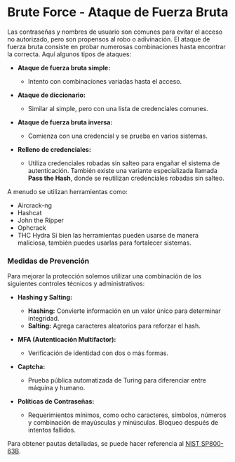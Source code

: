 # Brute Force - Ataque de Fuerza Bruta

Las contraseñas y nombres de usuario son comunes para evitar el acceso no autorizado, pero son propensos al robo o adivinación. El ataque de fuerza bruta consiste en probar numerosas combinaciones hasta encontrar la correcta. Aquí algunos tipos de ataques:

- **Ataque de fuerza bruta simple:**
    - Intento con combinaciones variadas hasta el acceso.

- **Ataque de diccionario:**
    - Similar al simple, pero con una lista de credenciales comunes.

- **Ataque de fuerza bruta inversa:**
    - Comienza con una credencial y se prueba en varios sistemas.

- **Relleno de credenciales:**
    - Utiliza credenciales robadas sin salteo para engañar el sistema de autenticación. También existe una variante especializada llamada **Pass the Hash**, donde se reutilizan credenciales robadas sin salteo.

A menudo se utilizan herramientas como:
- Aircrack-ng
- Hashcat
- John the Ripper
- Ophcrack
- THC Hydra
Si bien las herramientas pueden usarse de manera maliciosa, también puedes usarlas para fortalecer sistemas. 

### Medidas de Prevención

Para mejorar la protección solemos utilizar una combinación de los siguientes controles técnicos y administrativos:

- **Hashing y Salting:**
    - **Hashing:** Convierte información en un valor único para determinar integridad.
    - **Salting:** Agrega caracteres aleatorios para reforzar el hash.

- **MFA (Autenticación Multifactor):**
    - Verificación de identidad con dos o más formas.

- **Captcha:**
    - Prueba pública automatizada de Turing para diferenciar entre máquina y humano.

- **Políticas de Contraseñas:**
    - Requerimientos mínimos, como ocho caracteres, símbolos, números y combinación de mayúsculas y minúsculas. Bloqueo después de intentos fallidos.
  
Para obtener pautas detalladas, se puede hacer referencia al [NIST SP800-63B](https://nvlpubs.nist.gov/nistpubs/SpecialPublications/NIST.SP.800-63b.pdf).